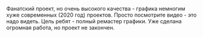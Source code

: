 Фанатский проект, но очень высокого качества - графика немногим хуже современных (2020 год) проектов. Просто посмотрите видео - это надо видеть. Цель ребят - полный ремастер графики. Уже сделана огромная работа, но проект не закончен. 
